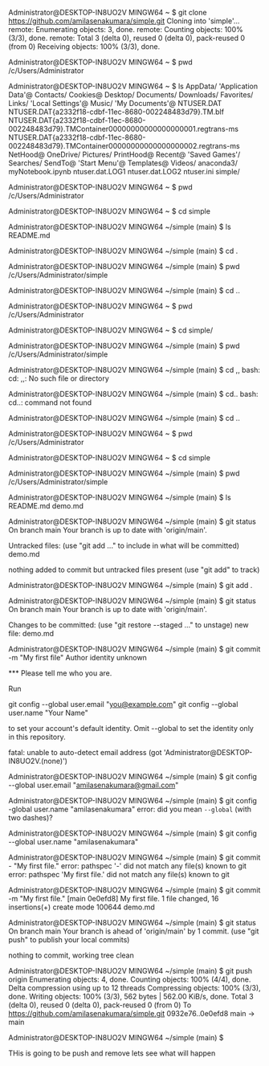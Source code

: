 
Administrator@DESKTOP-IN8UO2V MINGW64 ~
$ git clone https://github.com/amilasenakumara/simple.git
Cloning into 'simple'...
remote: Enumerating objects: 3, done.
remote: Counting objects: 100% (3/3), done.
remote: Total 3 (delta 0), reused 0 (delta 0), pack-reused 0 (from 0)
Receiving objects: 100% (3/3), done.

Administrator@DESKTOP-IN8UO2V MINGW64 ~
$ pwd
/c/Users/Administrator

Administrator@DESKTOP-IN8UO2V MINGW64 ~
$ ls
 AppData/
'Application Data'@
 Contacts/
 Cookies@
 Desktop/
 Documents/
 Downloads/
 Favorites/
 Links/
'Local Settings'@
 Music/
'My Documents'@
 NTUSER.DAT
 NTUSER.DAT{a2332f18-cdbf-11ec-8680-002248483d79}.TM.blf
 NTUSER.DAT{a2332f18-cdbf-11ec-8680-002248483d79}.TMContainer00000000000000000001.regtrans-ms
 NTUSER.DAT{a2332f18-cdbf-11ec-8680-002248483d79}.TMContainer00000000000000000002.regtrans-ms
 NetHood@
 OneDrive/
 Pictures/
 PrintHood@
 Recent@
'Saved Games'/
 Searches/
 SendTo@
'Start Menu'@
 Templates@
 Videos/
 anaconda3/
 myNotebook.ipynb
 ntuser.dat.LOG1
 ntuser.dat.LOG2
 ntuser.ini
 simple/

Administrator@DESKTOP-IN8UO2V MINGW64 ~
$ pwd
/c/Users/Administrator

Administrator@DESKTOP-IN8UO2V MINGW64 ~
$ cd simple

Administrator@DESKTOP-IN8UO2V MINGW64 ~/simple (main)
$ ls
README.md

Administrator@DESKTOP-IN8UO2V MINGW64 ~/simple (main)
$ cd .

Administrator@DESKTOP-IN8UO2V MINGW64 ~/simple (main)
$ pwd
/c/Users/Administrator/simple

Administrator@DESKTOP-IN8UO2V MINGW64 ~/simple (main)
$ cd ..

Administrator@DESKTOP-IN8UO2V MINGW64 ~
$ pwd
/c/Users/Administrator

Administrator@DESKTOP-IN8UO2V MINGW64 ~
$ cd simple/

Administrator@DESKTOP-IN8UO2V MINGW64 ~/simple (main)
$ pwd
/c/Users/Administrator/simple

Administrator@DESKTOP-IN8UO2V MINGW64 ~/simple (main)
$ cd ,,
bash: cd: ,,: No such file or directory

Administrator@DESKTOP-IN8UO2V MINGW64 ~/simple (main)
$ cd..
bash: cd..: command not found

Administrator@DESKTOP-IN8UO2V MINGW64 ~/simple (main)
$ cd ..

Administrator@DESKTOP-IN8UO2V MINGW64 ~
$ pwd
/c/Users/Administrator

Administrator@DESKTOP-IN8UO2V MINGW64 ~
$ cd simple

Administrator@DESKTOP-IN8UO2V MINGW64 ~/simple (main)
$ pwd
/c/Users/Administrator/simple

Administrator@DESKTOP-IN8UO2V MINGW64 ~/simple (main)
$ ls
README.md  demo.md

Administrator@DESKTOP-IN8UO2V MINGW64 ~/simple (main)
$ git status
On branch main
Your branch is up to date with 'origin/main'.

Untracked files:
  (use "git add <file>..." to include in what will be committed)
        demo.md

nothing added to commit but untracked files present (use "git add" to track)

Administrator@DESKTOP-IN8UO2V MINGW64 ~/simple (main)
$ git add .

Administrator@DESKTOP-IN8UO2V MINGW64 ~/simple (main)
$ git status
On branch main
Your branch is up to date with 'origin/main'.

Changes to be committed:
  (use "git restore --staged <file>..." to unstage)
        new file:   demo.md


Administrator@DESKTOP-IN8UO2V MINGW64 ~/simple (main)
$ git commit -m "My first file"
Author identity unknown

*** Please tell me who you are.

Run

  git config --global user.email "you@example.com"
  git config --global user.name "Your Name"

to set your account's default identity.
Omit --global to set the identity only in this repository.

fatal: unable to auto-detect email address (got 'Administrator@DESKTOP-IN8UO2V.(none)')

Administrator@DESKTOP-IN8UO2V MINGW64 ~/simple (main)
$ git config --global user.email "amilasenakumara@gmail.com"

Administrator@DESKTOP-IN8UO2V MINGW64 ~/simple (main)
$ git config -global user.name "amilasenakumara"
error: did you mean `--global` (with two dashes)?

Administrator@DESKTOP-IN8UO2V MINGW64 ~/simple (main)
$ git config --global user.name "amilasenakumara"

Administrator@DESKTOP-IN8UO2V MINGW64 ~/simple (main)
$ git commit - "My first file."
error: pathspec '-' did not match any file(s) known to git
error: pathspec 'My first file.' did not match any file(s) known to git

Administrator@DESKTOP-IN8UO2V MINGW64 ~/simple (main)
$ git commit -m "My first file."
[main 0e0efd8] My first file.
 1 file changed, 16 insertions(+)
 create mode 100644 demo.md

Administrator@DESKTOP-IN8UO2V MINGW64 ~/simple (main)
$ git status
On branch main
Your branch is ahead of 'origin/main' by 1 commit.
  (use "git push" to publish your local commits)

nothing to commit, working tree clean

Administrator@DESKTOP-IN8UO2V MINGW64 ~/simple (main)
$ git push origin
Enumerating objects: 4, done.
Counting objects: 100% (4/4), done.
Delta compression using up to 12 threads
Compressing objects: 100% (3/3), done.
Writing objects: 100% (3/3), 562 bytes | 562.00 KiB/s, done.
Total 3 (delta 0), reused 0 (delta 0), pack-reused 0 (from 0)
To https://github.com/amilasenakumara/simple.git
   0932e76..0e0efd8  main -> main

Administrator@DESKTOP-IN8UO2V MINGW64 ~/simple (main)
$


THis is going to be push and remove lets see what will happen
